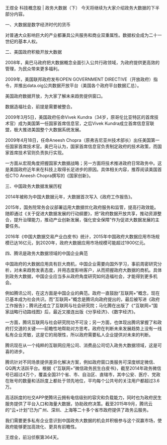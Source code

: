 王煜全 科技概念股 | 政务大数据（下）
今天将继续为大家介绍政务大数据的下半部分内容。

一、大数据是数字经济时代的货币

对普通大众影响巨大的产业都兼具公共服务和商业双重属性。数据权会成为二十一世纪的基本人权。

二、美国政府积极开放大数据

2008年，奥巴马政府把大数据概念全面引入公共行政领域，为政府提供更高效的管理，为民众带来更多福利。

2009年，美国联邦政府发布OPEN GOVERNMENT DIRECTIVE（开放政府）指令，并推出data.oig公共数据开放平台（美国各个政府平台数据汇总）。

美国政府数据开放，为大家了解未来趋势提供窗口。

数据造福社会，前提是需要被整合。

2009年3月5日，美国政府任命Vivek Kundra（34岁，原哥伦比亚特区的首席技术官）成为美国第一任国家首席信息官，之后Vivek Kundra成立首席信息官联盟，极大推进美国整个大数据系统发展。

2009年4月18日，任命Aneesh Chopra（原弗吉尼亚州技术部长）出任美国第一任国家首席技术官。奥巴马认为，国家首席信息官负责制定政府的技术政策，而国家首席技术官则负责执行实现。

一方面从宏观角度把握国家大数据战略；另一方面将技术推进政府日常政务中。这是美国政府近年来在科技上取得长足进步的原因。具体相关内容，推荐阅读美国首任CTO Aneesh Chopra撰写的《国家创新》。

三、中国政务大数据发展历程

2014年被称为中国大数据元年，大数据首次写入《政府工作报告》。

2015年，国务院常务会议部署运用大数据优化政府服务和监管，提高行政效能。随即通过《关于促进大数据发展的行动纲要》，把“政府数据开放共享，推动资源整合，提升治理能力，推动产业创新发展，强化安全保障”作为促进大数据发展的主要任务。

2016年《中国大数据交易产业白皮书》统计，2015年中国政府大数据应用市场规模已达16亿元，到2020年，政府大数据应用市场规模可能超过1900亿元。

四、腾讯是政务大数据领域的中国企业典范

中国政府的大数据应用具有巨大商机，中国企业需要向国外学习，事前周密研究分析，对未来趋势发表态度，并用态度影响客户，从而把握政府大数据的商机。具体到政务大数据，中国企业应当多从政府角度研究如何造福社会，才能得到更多机会。

例如腾讯公司，在这方面是中国企业的典范。政府一直鼓励“互联网+”概念，现在已基本成为社会共识。而“互联网+”概念是腾讯向政府提出的，最后被写进《政府工作报告》；腾讯还成立了互联网与社会研究院；马化腾在出版了《“互联网+”国家战略行动路线图》后，最近又接连出版《分享经济》、《数字经济》。

一方面，腾讯互联网与社会研究院功不可没；另一方面，也体现出腾讯掌握了和政府打交道的关键——前瞻性地帮助对方思考。政府在判断未来发展趋势上没有一线私有企业灵敏，这是它的局限性，所以政府需要私人企业提供对未来的判断。

腾讯现在从一个纯粹的互联网应用公司、消费品公司切入政务大数据领域，这是可喜的进步。

腾讯针对不同场景提供差异化解决方案，例如政府窗口类服务可深度绑定微信、QQ两大活跃平台。根据《“互联网+”微信政务民生白皮书》，截至2014年政务微信号已超过4万个，覆盖全国31个省、市、自治区、直辖市，其中公安、医疗、党政在账号的数量和活跃度上都处于领先地位，平均每个公共号的关注用户都超过3.6万。

高活跃度的社交APP使腾讯云拥有电信级别的容灾和负载能力，同时也为政府民生服务提供了平台入口和海量大数据，协助政府决策。截至2015年9月，腾讯云的“云+计划”已为广州、深圳、上海等二十多个省市政府提供了政务云服务。

我们需要更多私有企业意识到中国政务大数据的机会并积极参与这个双赢市场，使政府能够更加高效化、更具有前瞻性。

王煜全，前沿侦察第364天。
